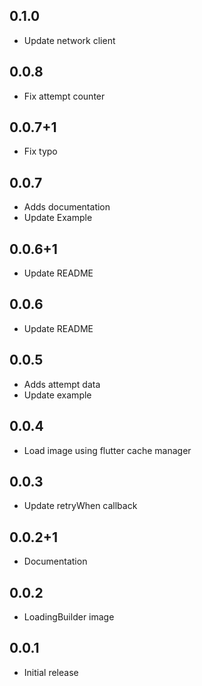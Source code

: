## 0.1.0

- Update network client

## 0.0.8

- Fix attempt counter

## 0.0.7+1

- Fix typo

## 0.0.7

- Adds documentation
- Update Example

## 0.0.6+1

- Update README

## 0.0.6

- Update README

## 0.0.5

- Adds attempt data
- Update example

## 0.0.4

- Load image using flutter cache manager

## 0.0.3

- Update retryWhen callback

## 0.0.2+1

- Documentation

## 0.0.2

- LoadingBuilder image

## 0.0.1

- Initial release
